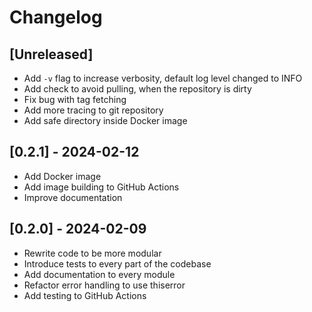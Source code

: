 # Changelog

## [Unreleased]

- Add `-v` flag to increase verbosity, default log level changed to INFO
- Add check to avoid pulling, when the repository is dirty
- Fix bug with tag fetching
- Add more tracing to git repository
- Add safe directory inside Docker image

## [0.2.1] - 2024-02-12

- Add Docker image
- Add image building to GitHub Actions
- Improve documentation

## [0.2.0] - 2024-02-09

- Rewrite code to be more modular
- Introduce tests to every part of the codebase
- Add documentation to every module
- Refactor error handling to use thiserror
- Add testing to GitHub Actions
